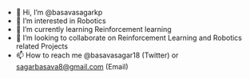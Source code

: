 - 👋 Hi, I’m @basavasagarkp
- 👀 I’m interested in Robotics
- 🌱 I’m currently learning Reinforcement learning
- 💞️ I’m looking to collaborate on Reinforcement Learning and Robotics related Projects
- 📫 How to reach me @basavasagar18 (Twitter) or sagarbasava8@gmail.com (Email)

<!---
basavasagarkp/basavasagarkp is a ✨ special ✨ repository because its `README.md` (this file) appears on your GitHub profile.
You can click the Preview link to take a look at your changes.
--->
